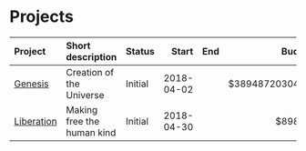 # Projects
| Project | Short description | Status | Start | End | Budget | Archived
|:-|:-|:-|-:|-:|-:|:-:
| [Genesis](/Projects/Genesis) | Creation of the Universe | Initial | 2018-04-02 | | $38948720304.00 | 
| [Liberation](/Projects/Liberation) | Making free the human kind | Initial | 2018-04-30 | | $898.02 |
